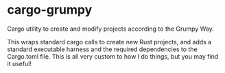 # cargo-grumpy
Cargo utility to create and modify projects according to the Grumpy Way.

This wraps standard cargo calls to create new Rust projects, and adds a standard executable harness and the required dependencies to the Cargo.toml file. This is all very custom to how I do things, but you may find it useful!
